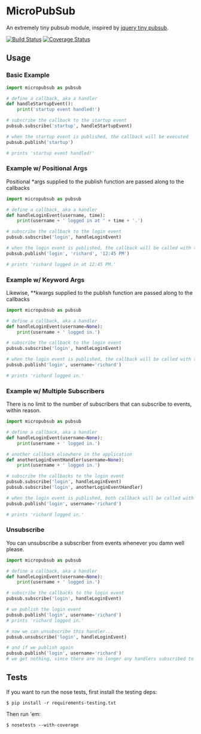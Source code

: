 # MicroPubSub

An extremely tiny pubsub module, inspired by [jquery tiny pubsub](https://github.com/cowboy/jquery-tiny-pubsub).

[![Build Status](https://travis-ci.org/jmwohl/micropubsub.svg)](https://travis-ci.org/jmwohl/micropubsub)
[![Coverage Status](https://coveralls.io/repos/jmwohl/micropubsub/badge.svg?branch=master)](https://coveralls.io/r/jmwohl/micropubsub?branch=master)

## Usage

### Basic Example
```python
import micropubsub as pubsub

# define a callback, aka a handler
def handleStartupEvent():
	print('startup event handled!')

# subscribe the callback to the startup event
pubsub.subscribe('startup', handleStartupEvent)

# when the startup event is published, the callback will be executed
pubsub.publish('startup')

# prints 'startup event handled!'

```

### Example w/ Positional Args
Positional *args supplied to the publish function are passed along to the callbacks

```python
import micropubsub as pubsub

# define a callback, aka a handler
def handleLoginEvent(username, time):
	print(username + ' logged in at ' + time + '.')

# subscribe the callback to the login event
pubsub.subscribe('login', handleLoginEvent)

# when the login event is published, the callback will be called with the supplied *args
pubsub.publish('login', 'richard', '12:45 PM')

# prints 'richard logged in at 12:45 PM.'

```

### Example w/ Keyword Args
Likewise, **kwargs supplied to the publish function are passed along to the callbacks

```python
import micropubsub as pubsub

# define a callback, aka a handler
def handleLoginEvent(username=None):
	print(username + ' logged in.')

# subscribe the callback to the login event
pubsub.subscribe('login', handleLoginEvent)

# when the login event is published, the callback will be called with the supplied **kwargs
pubsub.publish('login', username='richard')

# prints 'richard logged in.'

```

### Example w/ Multiple Subscribers
There is no limit to the number of subscribers that can subscribe to events, within reason.

```python
import micropubsub as pubsub

# define a callback, aka a handler
def handleLoginEvent(username=None):
	print(username + ' logged in.')

# another callback elsewhere in the application
def anotherLoginEventHandler(username=None):
	print(username + ' logged in.')

# subscribe the callbacks to the login event
pubsub.subscribe('login', handleLoginEvent)
pubsub.subscribe('login', anotherLoginEventHandler)

# when the login event is published, both callback will be called with the supplied **kwargs
pubsub.publish('login', username='richard')

# prints 'richard logged in.'

```

### Unsubscribe
You can unsubscribe a subscriber from events whenever you damn well please.

```python
import micropubsub as pubsub

# define a callback, aka a handler
def handleLoginEvent(username=None):
	print(username + ' logged in.')

# subscribe the callbacks to the login event
pubsub.subscribe('login', handleLoginEvent)

# we publish the login event
pubsub.publish('login', username='richard')
# prints 'richard logged in.'

# now we can unsubscribe this handler...
pubsub.unsubscribe('login', handleLoginEvent) 

# and if we publish again
pubsub.publish('login', username='richard')
# we get nothing, since there are no longer any handlers subscribed to the event

```


## Tests
If you want to run the nose tests, first install the testing deps:
```
$ pip install -r requirements-testing.txt
```

Then run 'em:
```
$ nosetests --with-coverage
```

